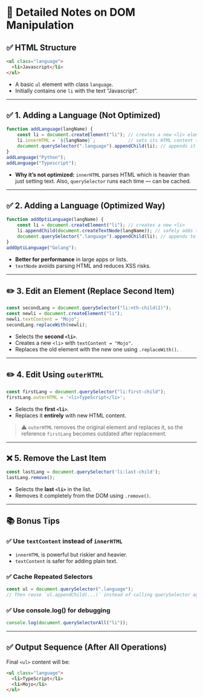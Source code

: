 # 📘 Detailed Notes on DOM Manipulation

## ✅ HTML Structure

```html
<ul class="language">
  <li>Javascript</li>
</ul>
```

- A basic `ul` element with class `language`.
- Initially contains one `li` with the text “Javascript”.

---

## ✅ 1. Adding a Language (Not Optimized)

```js
function addLanguage(langName) {
    const li = document.createElement("li"); // creates a new <li> element
    li.innerHTML = `${langName}`;            // sets its HTML content to langName
    document.querySelector(".language").appendChild(li); // appends it to the list
}
addLanguage("Python");
addLanguage("Typescript");
```

- **Why it’s not optimized:** `innerHTML` parses HTML which is heavier than just setting text. Also, `querySelector` runs each time — can be cached.

---

## ✅ 2. Adding a Language (Optimized Way)

```js
function addOptiLanguage(langName) {
    const li = document.createElement("li"); // creates a new <li>
    li.appendChild(document.createTextNode(langName)); // safely adds text
    document.querySelector(".language").appendChild(li); // appends to <ul>
}
addOptiLanguage("Golang");
```

- **Better for performance** in large apps or lists.
- `textNode` avoids parsing HTML and reduces XSS risks.

---

## ✏️ 3. Edit an Element (Replace Second Item)

```js
const secondLang = document.querySelector("li:nth-child(2)");
const newli = document.createElement("li");
newli.textContent = "Mojo";
secondLang.replaceWith(newli);
```

- Selects the **second `<li>`**.
- Creates a new `<li>` with `textContent = "Mojo"`.
- Replaces the old element with the new one using `.replaceWith()`.

---

## ✏️ 4. Edit Using `outerHTML`

```js
const firstLang = document.querySelector("li:first-child");
firstLang.outerHTML = '<li>TypeScript</li>';
```

- Selects the **first `<li>`**.
- Replaces it **entirely** with new HTML content.

> ⚠️ `outerHTML` removes the original element and replaces it, so the reference `firstLang` becomes outdated after replacement.

---

## ❌ 5. Remove the Last Item

```js
const lastLang = document.querySelector('li:last-child');
lastLang.remove();
```

- Selects the **last `<li>`** in the list.
- Removes it completely from the DOM using `.remove()`.

---

## 📚 Bonus Tips

### ✅ Use `textContent` instead of `innerHTML`
- `innerHTML` is powerful but riskier and heavier.
- `textContent` is safer for adding plain text.

### ✅ Cache Repeated Selectors

```js
const ul = document.querySelector(".language");
// Then reuse `ul.appendChild(...)` instead of calling querySelector again and again.
```

### ✅ Use console.log() for debugging

```js
console.log(document.querySelectorAll("li"));
```

---

## ✅ Output Sequence (After All Operations)

Final `<ul>` content will be:

```html
<ul class="language">
  <li>TypeScript</li>
  <li>Mojo</li>
</ul>
```